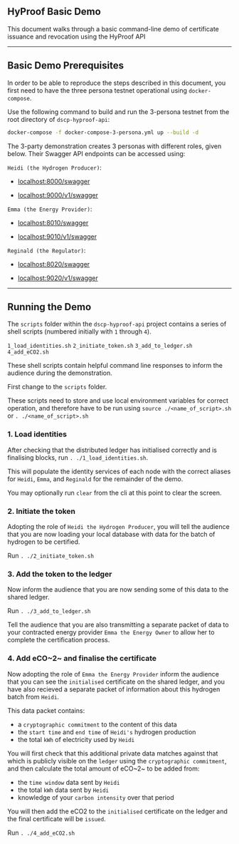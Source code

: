 ## HyProof Basic Demo

This document walks through a basic command-line demo of certificate issuance and revocation using the HyProof API

---

## Basic Demo Prerequisites

In order to be able to reproduce the steps described in this document, you first need to have the three persona testnet operational using `docker-compose`.

Use the following command to build and run the 3-persona testnet from the root directory of `dscp-hyproof-api`:

```sh
docker-compose -f docker-compose-3-persona.yml up --build -d
```

The 3-party demonstration creates 3 personas with different roles, given below. Their Swagger API endpoints can be accessed using:

`Heidi (the Hydrogen Producer)`:

  - [localhost:8000/swagger](http://localhost:8000/swagger/#/)

  - [localhost:9000/v1/swagger](http://localhost:9000/v1/swagger/#/)

`Emma (the Energy Provider)`:

  - [localhost:8010/swagger](http://localhost:8010/swagger/#/)

  - [localhost:9010/v1/swagger](http://localhost:9010/v1/swagger/#/)

`Reginald (the Regulator)`:

  - [localhost:8020/swagger](http://localhost:8020/swagger/#/)

  - [localhost:9020/v1/swagger](http://localhost:9020/v1/swagger/#/)

---

## Running the Demo

The `scripts` folder within the `dscp-hyproof-api` project contains a series of shell scripts (numbered initially with `1` through `4`).

`1_load_identities.sh`
`2_initiate_token.sh`
`3_add_to_ledger.sh`
`4_add_eCO2.sh`

These shell scripts contain helpful command line responses to inform the audience during the demonstration.

First change to the `scripts` folder.

These scripts need to store and use local environment variables for correct operation, and therefore have to be run using `source ./<name_of_script>.sh` or `. ./<name_of_script>.sh`

### 1. Load identities

After checking that the distributed ledger has initialised correctly and is finalising blocks, run `. ./1_load_identities.sh`.

This will populate the identity services of each node with the correct aliases for `Heidi`, `Emma`, and `Reginald` for the remainder of the demo.

You may optionally run `clear` from the cli at this point to clear the screen.

### 2. Initiate the token

Adopting the role of `Heidi the Hydrogen Producer`, you will tell the audience that you are now loading your local database with data for the batch of hydrogen to be certified.

Run `. ./2_initiate_token.sh`

### 3. Add the token to the ledger

Now inform the audience that you are now sending some of this data to the shared ledger.

Run `. ./3_add_to_ledger.sh`

Tell the audience that you are also transmitting a separate packet of data to your contracted energy provider `Emma the Energy Owner` to allow her to complete the certification process.

### 4. Add eCO~2~ and finalise the certificate

Now adopting the role of `Emma the Energy Provider` inform the audience that you can see the `initialised` certificate on the shared ledger, and you have also recieved a separate packet of information about this hydrogen batch from `Heidi`.

This data packet contains:

- a `cryptographic commitment` to the content of this data
- the `start time` and `end time` of `Heidi's` hydrogen production
- the total `kWh` of electricity used by `Heidi`

You will first check that this additional private data matches against that which is publicly visible on the `ledger` using the `cryptographic commitment`, and then calculate the total amount of eCO~2~ to be added from:

- the `time window` data sent by `Heidi`
- the total `kWh` data sent by `Heidi`
- knowledge of your `carbon intensity` over that period

You will then add the eCO2 to the `initialised` certificate on the ledger and the final certificate will be `issued`.

Run `. ./4_add_eCO2.sh`
